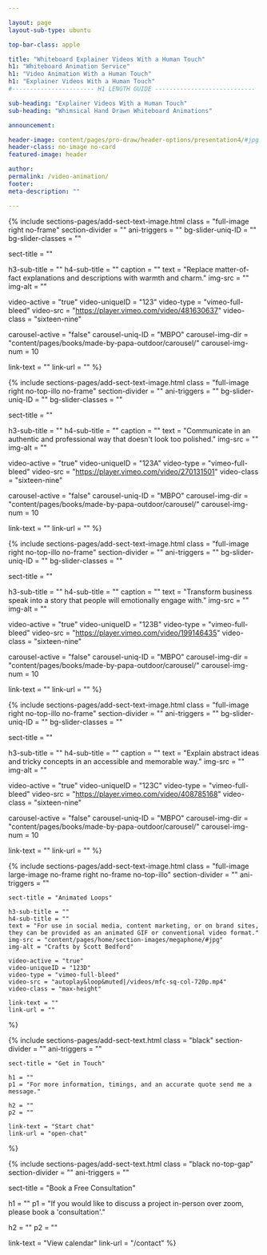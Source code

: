 ```yaml
---

layout: page
layout-sub-type: ubuntu

top-bar-class: apple

title: "Whiteboard Explainer Videos With a Human Touch"
h1: "Whiteboard Animation Service"
h1: "Video Animation With a Human Touch"
h1: "Explainer Videos With a Human Touch"
#----------------------- H1 LENGTH GUIDE ----------------------------

sub-heading: "Explainer Videos With a Human Touch"
sub-heading: "Whimsical Hand Drawn Whiteboard Animations"

announcement:

header-image: content/pages/pro-draw/header-options/presentation4/#jpg
header-class: no-image no-card
featured-image: header

author:
permalink: /video-animation/
footer:
meta-description: ""

---
```






<!-- SECTION TEXT & IMAGE -->
{% include sections-pages/add-sect-text-image.html
  class = "full-image right no-frame"
  section-divider = ""
  ani-triggers = ""
  bg-slider-uniq-ID = ""
  bg-slider-classes = ""

  sect-title = ""

  h3-sub-title = ""
  h4-sub-title = ""
  caption = ""
  text = "Replace matter-of-fact explanations and descriptions with warmth and charm."
  img-src = ""
  img-alt = ""

  video-active = "true"
  video-uniqueID = "123"
  video-type = "vimeo-full-bleed"
  video-src = "https://player.vimeo.com/video/481630637"
  video-class = "sixteen-nine"

  carousel-active = "false"
  carousel-uniq-ID = "MBPO"
  carousel-img-dir = "content/pages/books/made-by-papa-outdoor/carousel/"
  carousel-img-num = 10

  link-text = ""
  link-url = ""
%}





<!-- SECTION TEXT & IMAGE -->
{% include sections-pages/add-sect-text-image.html
  class = "full-image right no-top-illo no-frame"
  section-divider = ""
  ani-triggers = ""
  bg-slider-uniq-ID = ""
  bg-slider-classes = ""

  sect-title = ""

  h3-sub-title = ""
  h4-sub-title = ""
  caption = ""
  text = "Communicate in an authentic and professional way that doesn't look too polished."
  img-src = ""
  img-alt = ""

  video-active = "true"
  video-uniqueID = "123A"
  video-type = "vimeo-full-bleed"
  video-src = "https://player.vimeo.com/video/270131501"
  video-class = "sixteen-nine"

  carousel-active = "false"
  carousel-uniq-ID = "MBPO"
  carousel-img-dir = "content/pages/books/made-by-papa-outdoor/carousel/"
  carousel-img-num = 10

  link-text = ""
  link-url = ""
%}









<!-- SECTION TEXT & IMAGE -->
{% include sections-pages/add-sect-text-image.html
  class = "full-image right no-top-illo no-frame"
  section-divider = ""
  ani-triggers = ""
  bg-slider-uniq-ID = ""
  bg-slider-classes = ""

  sect-title = ""

  h3-sub-title = ""
  h4-sub-title = ""
  caption = ""
  text = "Transform business speak into a story that people will emotionally engage with."
  img-src = ""
  img-alt = ""

  video-active = "true"
  video-uniqueID = "123B"
  video-type = "vimeo-full-bleed"
  video-src = "https://player.vimeo.com/video/199146435"
  video-class = "sixteen-nine"

  carousel-active = "false"
  carousel-uniq-ID = "MBPO"
  carousel-img-dir = "content/pages/books/made-by-papa-outdoor/carousel/"
  carousel-img-num = 10

  link-text = ""
  link-url = ""
%}










<!-- SECTION TEXT & IMAGE -->
{% include sections-pages/add-sect-text-image.html
  class = "full-image right no-top-illo no-frame"
  section-divider = ""
  ani-triggers = ""
  bg-slider-uniq-ID = ""
  bg-slider-classes = ""

  sect-title = ""

  h3-sub-title = ""
  h4-sub-title = ""
  caption = ""
  text = "Explain abstract ideas and tricky concepts in an accessible and memorable way."
  img-src = ""
  img-alt = ""

  video-active = "true"
  video-uniqueID = "123C"
  video-type = "vimeo-full-bleed"
  video-src = "https://player.vimeo.com/video/408785168"
  video-class = "sixteen-nine"

  carousel-active = "false"
  carousel-uniq-ID = "MBPO"
  carousel-img-dir = "content/pages/books/made-by-papa-outdoor/carousel/"
  carousel-img-num = 10

  link-text = ""
  link-url = ""
%}










<!-- SECTION TEXT & IMAGE -->
{% include sections-pages/add-sect-text-image.html
	class = "full-image large-image no-frame right no-frame no-top-illo"
	section-divider = ""
	ani-triggers = ""

	sect-title = "Animated Loops"

	h3-sub-title = ""
	h4-sub-title = ""
	text = "For use in social media, content marketing, or on brand sites, they can be provided as an animated GIF or conventional video format."
	img-src = "content/pages/home/section-images/megaphone/#jpg"
  	img-alt = "Crafts by Scott Bedford"

  	video-active = "true"
  	video-uniqueID = "123D"
  	video-type = "vimeo-full-bleed"
  	video-src = "autoplay&loop&muted|/videos/mfc-sq-col-720p.mp4"
  	video-class = "max-height"
  	
  	link-text = ""
  	link-url = ""
%}








<!-- SECTION TEXT -->
{% include sections-pages/add-sect-text.html
	class = "black"
	section-divider = ""
	ani-triggers = ""

	sect-title = "Get in Touch"
	
	h1 = ""
	p1 = "For more information, timings, and an accurate quote send me a message."
	
	h2 = ""
	p2 = ""
	
	link-text = "Start chat"
	link-url = "open-chat"
%}



<!-- SECTION TEXT -->
{% include sections-pages/add-sect-text.html
  class = "black no-top-gap"
  section-divider = ""
  ani-triggers = ""

  sect-title = "Book a Free Consultation"
  
  h1 = ""
  p1 = "If you would like to discuss a project in-person over zoom, please book a 'consultation'."

  h2 = ""
  p2 = ""
  
  link-text = "View calendar"
  link-url = "/contact"
%}




